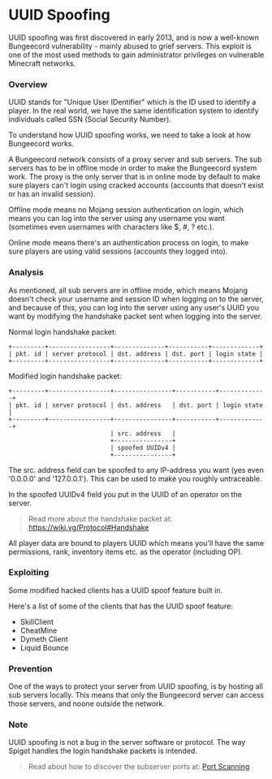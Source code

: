 # UUID Spoofing

UUID spoofing was first discovered in early 2013, and is now a well-known Bungeecord vulnerability - mainly abused to grief servers. This exploit is one of the most used methods to gain administrator privileges on vulnerable Minecraft networks.

### Overview
UUID stands for "Unique User IDentifier" which is the ID used to identify a player. In the real world, we have the same identification system to identify individuals called SSN (Social Security Number).

To understand how UUID spoofing works, we need to take a look at how Bungeecord works.

A Bungeecord network consists of a proxy server and sub servers. The sub servers has to be in offline mode in order to make the Bungeecord system work. The proxy is the only server that is in online mode by default to make sure players can't login using cracked accounts (accounts that doesn't exist or has an invalid session).

Offline mode means no Mojang session authentication on login, which means you can log into the server using any username you want (sometimes even usernames with characters like $, #, ? etc.).

Online mode means there's an authentication process on login, to make sure players are using valid sessions (accounts they logged into).

### Analysis
As mentioned, all sub servers are in offline mode, which means Mojang doesn't check your username and session ID when logging on to the server, and because of this, you can log into the server using any user's UUID you want by modifying the handshake packet sent when logging into the server.

Normal login handshake packet:
```
+---------+-----------------+--------------+-----------+-------------+
| pkt. id | server protocol | dst. address | dst. port | login state |
+---------+-----------------+--------------+-----------+-------------+
 ```

Modified login handshake packet:
```
+---------+-----------------+----------------+-----------+-------------+
| pkt. id | server protocol | dst. address   | dst. port | login state |
+---------+-----------------+----------------+-----------+-------------+
                            | src. address   |
                            +----------------+
                            | spoofed UUIDv4 |
                            +----------------+
 ```

The src. address field can be spoofed to any IP-address you want (yes even '0.0.0.0' and '127.0.0.1'). This can be used to make you roughly untraceable.

In the spoofed UUIDv4 field you put in the UUID of an operator on the server.
> Read more about the handshake packet at: https://wiki.vg/Protocol#Handshake

All player data are bound to players UUID which means you'll have the same permissions, rank, inventory items etc. as the operator (including OP).

### Exploiting
Some modified hacked clients has a UUID spoof feature built in.

Here's a list of some of the clients that has the UUID spoof feature:
- SkillClient
- CheatMine
- Dymeth Client
- Liquid Bounce

### Prevention
One of the ways to protect your server from UUID spoofing, is by hosting all sub servers locally. This means that only the Bungeecord server can access those servers, and noone outside the network.

### Note
UUID spoofing is not a bug in the server software or protocol. The way Spigot handles the login handshake packets is intended.
> Read about how to discover the subserver ports at: [Port Scanning](Discovering/Port%20Scanning.md)